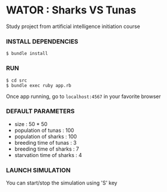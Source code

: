 # WATOR : Sharks VS Tunas

Study project from artificial intelligence initiation course

### INSTALL DEPENDENCIES
```
$ bundle install
```

### RUN
```
$ cd src
$ bundle exec ruby app.rb
```
Once app running, go to ```localhost:4567``` in your favorite browser

### DEFAULT PARAMETERS

- size : 50 * 50
- population of tunas : 100
- population of sharks : 100
- breeding time of tunas : 3
- breeding time of sharks : 7
- starvation time of sharks : 4

### LAUNCH SIMULATION

You can start/stop the simulation using 'S' key